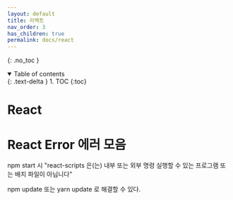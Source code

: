 ```yaml
---
layout: default
title: 리액트
nav_order: 3
has_children: true
permalink: docs/react
---
```




{: .no_toc }

<details open markdown="block">
  <summary>
    Table of contents
  </summary>
  {: .text-delta }
1. TOC
{:toc}
</details>



# React









# React Error 에러 모음

npm start 시 "react-scripts 은(는) 내부 또는 외부 명령 실행할 수 있는 프로그램 또는 배치 파일이 아닙니다"

npm update 또는 yarn update 로 해결할 수 있다.


